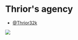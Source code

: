 
# Thrior's agency

- [@Thrior32k](https://github.com/Thrior32k)

[<img src="https://media.discordapp.net/attachments/826014432131285002/1224757642916790402/FB_IMG_1709300682529.jpg?ex=661ea770&is=660c3270&hm=a6d7c5353349ea0eb41d39d3aee8e50a5cdc5b062d5dafe86f599447a3d37190&=&format=webp&width=532&height=656">](https://thrior.agency/)

